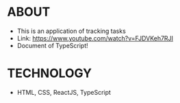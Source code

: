 # ABOUT

- This is an application of tracking tasks
- Link: https://www.youtube.com/watch?v=FJDVKeh7RJI
- Document of TypeScript!

# TECHNOLOGY

- HTML, CSS, ReactJS, TypeScript
